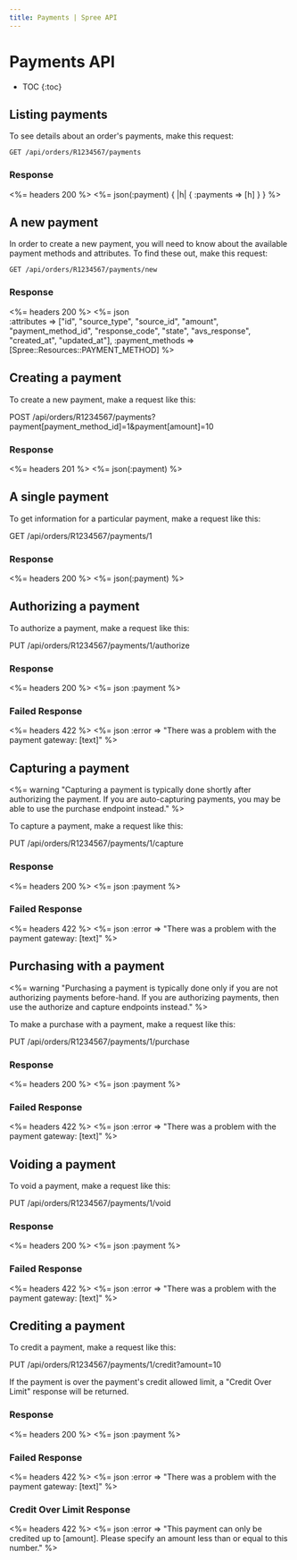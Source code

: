 ```yaml
---
title: Payments | Spree API
---
```


# Payments API

* TOC
{:toc}

## Listing payments 

To see details about an order's payments, make this request:

    GET /api/orders/R1234567/payments

### Response

<%= headers 200 %>
<%= json(:payment) { |h| { :payments => [h] } } %>

## A new payment

In order to create a new payment, you will need to know about the available payment methods and attributes. To find these out, make this request:

    GET /api/orders/R1234567/payments/new

### Response

<%= headers 200 %>
<%= json \
  :attributes =>
  ["id", "source_type", "source_id", "amount",
   "payment_method_id", "response_code", "state",
   "avs_response", "created_at", "updated_at"],
  :payment_methods => [Spree::Resources::PAYMENT_METHOD] %>

## Creating a payment

To create a new payment, make a request like this:

   POST /api/orders/R1234567/payments?payment[payment_method_id]=1&payment[amount]=10

### Response

<%= headers 201 %>
<%= json(:payment) %>

## A single payment

To get information for a particular payment, make a request like this:

   GET /api/orders/R1234567/payments/1

### Response

<%= headers 200 %>
<%= json(:payment) %>

## Authorizing a payment

To authorize a payment, make a request like this:

   PUT /api/orders/R1234567/payments/1/authorize

### Response

<%= headers 200 %>
<%= json :payment %>

### Failed Response

<%= headers 422 %>
<%= json :error => "There was a problem with the payment gateway: [text]" %>

## Capturing a payment

<%= warning "Capturing a payment is typically done shortly after authorizing the payment. If you are auto-capturing payments, you may be able to use the purchase endpoint instead." %>

To capture a payment, make a request like this:

   PUT /api/orders/R1234567/payments/1/capture

### Response

<%= headers 200 %>
<%= json :payment %>

### Failed Response

<%= headers 422 %>
<%= json :error => "There was a problem with the payment gateway: [text]" %>

## Purchasing with a payment

<%= warning "Purchasing a payment is typically done only if you are not authorizing payments before-hand. If you are authorizing payments, then use the authorize and capture endpoints instead." %>

To make a purchase with a payment, make a request like this:

   PUT /api/orders/R1234567/payments/1/purchase

### Response

<%= headers 200 %>
<%= json :payment %>

### Failed Response

<%= headers 422 %>
<%= json :error => "There was a problem with the payment gateway: [text]" %>

## Voiding a payment

To void a payment, make a request like this:

   PUT /api/orders/R1234567/payments/1/void

### Response

<%= headers 200 %>
<%= json :payment %>

### Failed Response

<%= headers 422 %>
<%= json :error => "There was a problem with the payment gateway: [text]" %>

## Crediting a payment 

To credit a payment, make a request like this:

   PUT /api/orders/R1234567/payments/1/credit?amount=10

If the payment is over the payment's credit allowed limit, a "Credit Over Limit" response will be returned.

### Response

<%= headers 200 %>
<%= json :payment %>

### Failed Response

<%= headers 422 %>
<%= json :error => "There was a problem with the payment gateway: [text]" %>

### Credit Over Limit Response

<%= headers 422 %>
<%= json :error => "This payment can only be credited up to [amount]. Please specify an amount less than or equal to this number." %>

